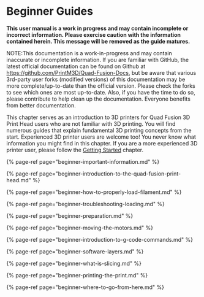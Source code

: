 # Beginner Guides

**This user manual is a work in progress and may contain incomplete or incorrect information.  Please exercise caution with the information contained herein.  This message will be removed as the guide matures.**


NOTE:This documentation is a work-in-progress and may contain inaccurate or incomplete information. If you are familiar with GitHub, the latest official documentation can be found on Github at https://github.com/PrintM3D/Quad-Fusion-Docs, but be aware that various 3rd-party user forks (modified versions) of this documentation may be more complete/up-to-date than the official version. Please check the forks to see which ones are most up-to-date. Also, if you have the time to do so, please contribute to help clean up the documentation. Everyone benefits from better documentation.

This chapter serves as an introduction to 3D printers for Quad Fusion 3D Print Head users who are not familiar with 3D printing. You will find numerous guides that explain fundamental 3D printing concepts from the start. Experienced 3D printer users are welcome too! You never know what information you might find in this chapter. If you are a more experienced 3D printer user, please follow the [Getting Started](../getting-started/) chapter.

{% page-ref page="beginner-important-information.md" %}

{% page-ref page="beginner-introduction-to-the-quad-fusion-print-head.md" %}

{% page-ref page="beginner-how-to-properly-load-filament.md" %}

{% page-ref page="beginner-troubleshooting-loading.md" %}

{% page-ref page="beginner-preparation.md" %}

{% page-ref page="beginner-moving-the-motors.md" %}

{% page-ref page="beginner-introduction-to-g-code-commands.md" %}

{% page-ref page="beginner-software-layers.md" %}

{% page-ref page="beginner-what-is-slicing.md" %}

{% page-ref page="beginner-printing-the-print.md" %}

{% page-ref page="beginner-where-to-go-from-here.md" %}

